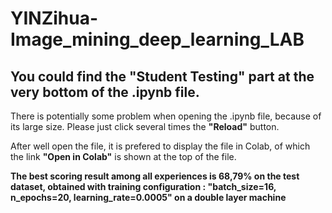 # YINZihua-Image_mining_deep_learning_LAB

## You could find the **"Student Testing"** part at the very bottom of the .ipynb file.

There is potentially some problem when opening the .ipynb file, because of its large size. Please just click several times the **"Reload"** button.

After well open the file, it is prefered to display the file in Colab, of which the link **"Open in Colab"** is shown at the top of the file.

**The best scoring result among all experiences is 68,79% on the test dataset, obtained with training configuration : "batch_size=16, n_epochs=20, learning_rate=0.0005" on a double layer machine**
